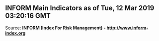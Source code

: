 ## INFORM Main Indicators as of Tue, 12 Mar 2019 03:20:16 GMT

Source: **INFORM (Index For Risk Management) - http://www.inform-index.org**
